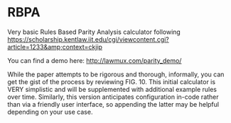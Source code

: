 # RBPA
Very basic Rules Based Parity Analysis calculator following https://scholarship.kentlaw.iit.edu/cgi/viewcontent.cgi?article=1233&amp;context=ckjip

You can find a demo here:  http://lawmux.com/parity_demo/

While the paper attempts to be rigorous and thorough, informally, you can get the gist of the process by reviewing FIG. 10.  This initial calculator is VERY simplistic and will be supplemented with additional example rules over time.  Similarly, this version anticipates configuration in-code rather than via a friendly user interface, so appending the latter may be helpful depending on your use case. 
